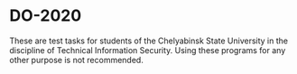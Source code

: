 # DO-2020
These are test tasks for students of the Chelyabinsk State University in the discipline of Technical Information Security. Using these programs for any other purpose is not recommended.
